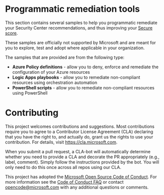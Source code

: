 # Programmatic remediation tools
This section contains several samples to help you programmatic remediate your Security Center recommendations, and thus improving your <a href="https://docs.microsoft.com/en-us/azure/security-center/security-center-secure-score" target="_blank">Secure score</a>.

These samples are officially not supported by Microsoft and are meant for you to explore, test and adopt where applicable in your organization.

The samples that are provided are from the following type:
* **Azure Policy definitions** - allow you to deny, enforce and remediate the configuration of your Azure resources
* **Logic Apps playbooks** - allow you to remediate non-compliant resources using orchestration automation
* **PowerShell scripts** - allow you to remediate non-compliant resources using PowerShell


# Contributing

This project welcomes contributions and suggestions.  Most contributions require you to agree to a
Contributor License Agreement (CLA) declaring that you have the right to, and actually do, grant us
the rights to use your contribution. For details, visit https://cla.microsoft.com.

When you submit a pull request, a CLA-bot will automatically determine whether you need to provide
a CLA and decorate the PR appropriately (e.g., label, comment). Simply follow the instructions
provided by the bot. You will only need to do this once across all repos using our CLA.

This project has adopted the [Microsoft Open Source Code of Conduct](https://opensource.microsoft.com/codeofconduct/).
For more information see the [Code of Conduct FAQ](https://opensource.microsoft.com/codeofconduct/faq/) or
contact [opencode@microsoft.com](mailto:opencode@microsoft.com) with any additional questions or comments.

